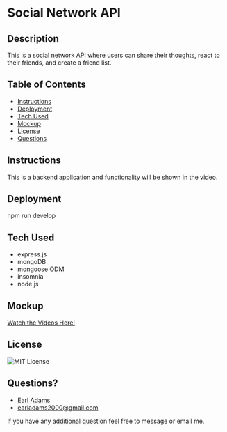 # Social Network API

## Description
This is a social network API where users can share their thoughts, react to their friends, and create a friend list.

## Table of Contents
- [Instructions](#instructions)
- [Deployment](#deployment)
- [Tech Used](#tech-used)
- [Mockup](#mockup)
- [License](#license)
- [Questions](#questions)

## Instructions
This is a backend application and functionality will be shown in the video.


## Deployment
npm run develop

## Tech Used
- express.js
- mongoDB
- mongoose ODM
- insomnia
- node.js

## Mockup
[Watch the Videos Here!](https://drive.google.com/drive/folders/1zVxaxLO5dGQm5xtzBXXgtPzrIyRyL1EA?usp=sharing)

## License
![MIT License](https://img.shields.io/badge/license-MIT-green)

## Questions?
* [Earl Adams](https://github.com/Bballplayer33)
* earladams2000@gmail.com
        
 If you have any additional question feel free to message or email me.
